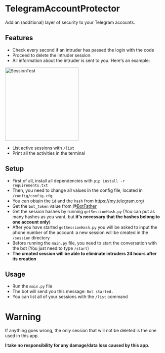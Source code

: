 # TelegramAccountProtector
Add an (additional) layer of security to your Telegram accounts.

## Features
- Check every second if an intruder has passed the login with the code
- Proceed to delete the intruder session
- All information about the intruder is sent to you. Here's an example:
 <img width="237" alt="SessionTest" src="https://user-images.githubusercontent.com/107145304/173835512-13db8975-dcd6-47c3-b3e4-e9e1a94727c9.png">

- List active sessions with `/list`
- Print all the activities in the terminal

## Setup
 - First of all, install all dependencies with `pip install -r requirements.txt`
 - Then, you need to change all values in the config file, located in `/config/config.cfg`
 - You can obtain the `id` and the `hash` from https://my.telegram.org/
 - Get the `bot_token` value from [@BotFather](https://t.me/BotFather "@BotFather")
 - Get the session hashes by running `getSessionHash.py` (You can put as many hashes as you want, but **it's necessary that the hashes belong to one account only**)
 - After you have started `getSessionHash.py` you will be asked to input the phone number of the account: a new session will be created in the `/session` directory
 - Before running the `main.py` file, you need to start the conversation with the bot (You just need to type `/start`)
 - **The created session will be able to eliminate intruders 24 hours after its creation**

## Usage
- Run the `main.py` file
- The bot will send you this message: `Bot started.`
- You can list all of your sessions with the `/list` command

# Warning
If anything goes wrong, the only session that will not be deleted is the one used in this app.

**I take no responsibility for any damage/data loss caused by this app.**
